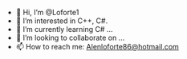 - 👋 Hi, I’m @Loforte1
- 👀 I’m interested in C++, C#.
- 🌱 I’m currently learning C# ...
- 💞️ I’m looking to collaborate on ...
- 📫 How to reach me: Alenloforte86@hotmail.com

<!---
Loforte1/Loforte1 is a ✨ special ✨ repository because its `README.md` (this file) appears on your GitHub profile.
You can click the Preview link to take a look at your changes.
--->
